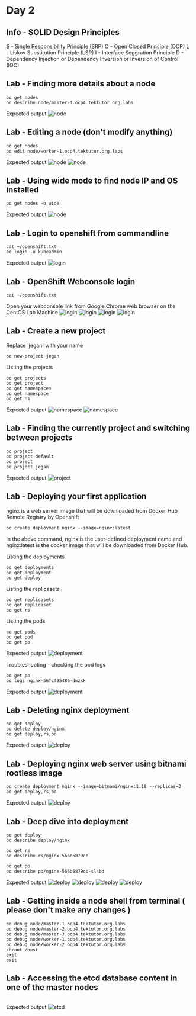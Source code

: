 # Day 2

## Info - SOLID Design Principles
S - Single Responsibility Principle (SRP)
O - Open Closed Principle (OCP)
L - Liskov Substitution Principle (LSP)
I - Interface Seggration Principle
D - Dependency Injection or Dependency Inversion or Inversion of Control (IOC)

## Lab - Finding more details about a node
```
oc get nodes
oc describe node/master-1.ocp4.tektutor.org.labs
```

Expected output
![node](node1.png)

## Lab - Editing a node (don't modify anything)
```
oc get nodes
oc edit node/worker-1.ocp4.tektutor.org.labs
```
Expected output
![node](node2.png)
![node](node3.png)

## Lab - Using wide mode to find node IP and OS installed
```
oc get nodes -o wide
```

Expected output
![node](node4.png)

## Lab - Login to openshift from commandline
```
cat ~/openshift.txt
oc login -u kubeadmin
```
Expected output
![login](login1.png)


## Lab - OpenShift Webconsole login
```
cat ~/openshift.txt
```

Open your webconsole link from Google Chrome web browser on the CentOS Lab Machine
![login](login2.png)
![login](login3.png)
![login](login4.png)
![login](login5.png)


## Lab - Create a new project

Replace 'jegan' with your name
```
oc new-project jegan
```

Listing the projects
```
oc get projects
oc get project
oc get namespaces
oc get namespace
oc get ns
```

Expected output
![namespace](project1.png)
![namespace](project2.png)

## Lab - Finding the currently project and switching between projects
```
oc project
oc project default
oc project
oc project jegan
```

Expected output
![project](project3.png)

## Lab - Deploying your first application
nginx is a web server image that will be downloaded from Docker Hub Remote Registry by Openshift
```
oc create deployment nginx --image=nginx:latest
```

In the above command, nginx is the user-defined deployment name and nginx:latest is the docker image that will be downloaded from Docker Hub.

Listing the deployments
```
oc get deployments
oc get deployment
oc get deploy
```

Listing the replicasets
```
oc get replicasets
oc get replicaset
oc get rs
```

Listing the pods
```
oc get pods
oc get pod
oc get po
```

Expected output
![deployment](deploy1.png)

Troubleshooting - checking the pod logs
```
oc get po
oc logs nginx-56fcf95486-dmzxk
```

Expected output
![deployment](deploy2.png)

## Lab - Deleting nginx deployment
```
oc get deploy
oc delete deploy/nginx
oc get deploy,rs,po
```

Expected output
![deploy](deploy3.png)


## Lab - Deploying nginx web server using bitnami rootless image
```
oc create deployment nginx --image=bitnami/nginx:1.18 --replicas=3
oc get deploy,rs,po
```
Expected output
![deploy](deploy4.png)

## Lab - Deep dive into deployment
```
oc get deploy
oc describe deploy/nginx

oc get rs
oc describe rs/nginx-566b5879cb

oc get po
oc describe po/nginx-566b5879cb-sl4bd
```

Expected output
![deploy](deploy5.png)
![deploy](deploy6.png)
![deploy](deploy7.png)
![deploy](deploy8.png)

## Lab - Getting inside a node shell from terminal ( please don't make any changes )
```
oc debug node/master-1.ocp4.tektutor.org.labs
oc debug node/master-2.ocp4.tektutor.org.labs
oc debug node/master-3.ocp4.tektutor.org.labs
oc debug node/worker-1.ocp4.tektutor.org.labs
oc debug node/worker-2.ocp4.tektutor.org.labs
chroot /host
exit
exit
```

## Lab - Accessing the etcd database content in one of the master nodes
```

```

Expected output
![etcd](etcd1.png)
